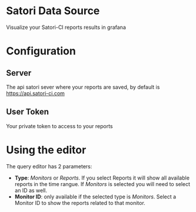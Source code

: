 <!-- This README file is going to be the one displayed on the Grafana.com website for your plugin -->

# Satori Data Source

Visualize your Satori-CI reports results in grafana

# Configuration

## Server

The api satori sever where your reports are saved, by default is <https://api.satori-ci.com>

## User Token

Your private token to access to your reports

# Using the editor

The query editor has 2 parameters:

- **Type**: *Monitors* or *Reports*. If you select Reports it will show all available reports in the time rangue. If *Monitors* is selected you will need to select an ID as well.
- **Monitor ID**: only available if the selected type is *Monitors*. Select a Monitor ID to show the reports related to that monitor.
